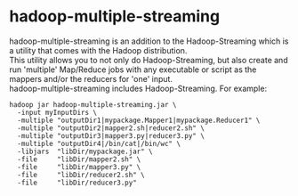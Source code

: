 hadoop-multiple-streaming
=========================

hadoop-multiple-streaming is an addition to the Hadoop-Streaming which is a utility that comes with the Hadoop distribution.  
This utility allows you to not only do Hadoop-Streaming, but also create and run 'multiple' Map/Reduce jobs with any executable or script as the mappers and/or the reducers for 'one' input.  
hadoop-multiple-streaming includes Hadoop-Streaming. For example:


    hadoop jar hadoop-multiple-streaming.jar \  
      -input myInputDirs \  
      -multiple "outputDir1|mypackage.Mapper1|mypackage.Reducer1" \  
      -multiple "outputDir2|mapper2.sh|reducer2.sh" \  
      -multiple "outputDir3|mapper3.py|reducer3.py" \  
      -multiple "outputDir4|/bin/cat|/bin/wc" \  
      -libjars  "libDir/mypackage.jar" \
      -file     "libDir/mapper2.sh" \  
      -file     "libDir/mapper3.py" \  
      -file     "libDir/reducer2.sh" \  
      -file     "libDir/reducer3.py"

